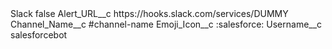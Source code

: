<?xml version="1.0" encoding="UTF-8"?>
<CustomMetadata xmlns="http://soap.sforce.com/2006/04/metadata" xmlns:xsi="http://www.w3.org/2001/XMLSchema-instance" xmlns:xsd="http://www.w3.org/2001/XMLSchema">
    <label>Slack</label>
    <protected>false</protected>
    <values>
        <field>Alert_URL__c</field>
        <value xsi:type="xsd:string">https://hooks.slack.com/services/DUMMY</value>
    </values>
    <values>
        <field>Channel_Name__c</field>
        <value xsi:type="xsd:string">#channel-name</value>
    </values>
    <values>
        <field>Emoji_Icon__c</field>
        <value xsi:type="xsd:string">:salesforce:</value>
    </values>
    <values>
        <field>Username__c</field>
        <value xsi:type="xsd:string">salesforcebot</value>
    </values>
</CustomMetadata>
